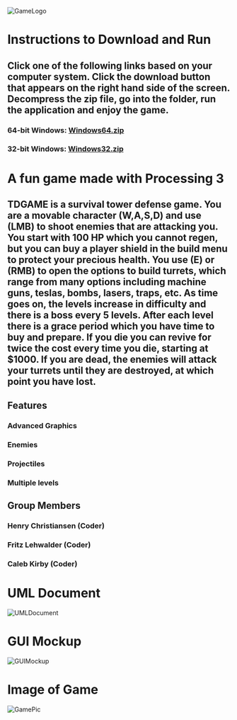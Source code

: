 ![GameLogo](https://github.com/HenryChristiansen/TDGAME/blob/main/data/BANNER.png)
# Instructions to Download and Run
## Click one of the following links based on your computer system. Click the download button that appears on the right hand side of the screen. Decompress the zip file, go into the folder, run the application and enjoy the game.
### 64-bit Windows: [Windows64.zip](https://github.com/HenryChristiansen/TDGAME/blob/main/Executables/Windows64.zip)
### 32-bit Windows: [Windows32.zip](https://github.com/HenryChristiansen/TDGAME/blob/main/Executables/Windows32.zip)

# A fun game made with Processing 3
## TDGAME is a survival tower defense game. You are a movable character (W,A,S,D) and use (LMB) to shoot enemies that are attacking you. You start with 100 HP which you cannot regen, but you can buy a player shield in the build menu to protect your precious health. You use (E) or (RMB) to open the options to build turrets, which range from many options including machine guns, teslas, bombs, lasers, traps, etc. As time goes on, the levels increase in difficulty and there is a boss every 5 levels. After each level there is a grace period which you have time to buy and prepare. If you die you can revive for twice the cost every time you die, starting at $1000. If you are dead, the enemies will attack your turrets until they are destroyed, at which point you have lost.
## Features
### Advanced Graphics
### Enemies
### Projectiles
### Multiple levels
## Group Members
### Henry Christiansen (Coder)
### Fritz Lehwalder (Coder)
### Caleb Kirby (Coder)

# UML Document
![UMLDocument](https://github.com/HenryChristiansen/TDGAME/blob/main/data/TDGame_UML_DOC.png)
# GUI Mockup
![GUIMockup](https://github.com/HenryChristiansen/TDGAME/blob/main/data/GUIMockup.png)
# Image of Game
![GamePic](https://github.com/HenryChristiansen/TDGAME/blob/main/data/GamePic.PNG)
